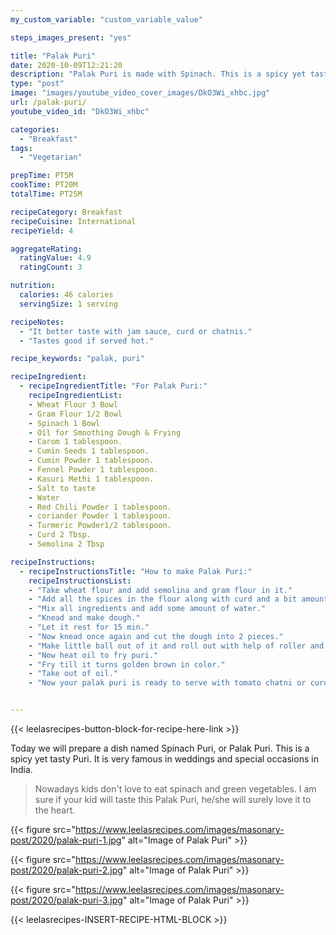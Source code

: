 ```yaml
---
my_custom_variable: "custom_variable_value"

steps_images_present: "yes"

title: "Palak Puri"
date: 2020-10-09T12:21:20
description: "Palak Puri is made with Spinach. This is a spicy yet tasty Puri. It is very famous in weddings and special occasions in India."
type: "post"
image: "images/youtube_video_cover_images/DkO3Wi_xhbc.jpg"
url: /palak-puri/
youtube_video_id: "DkO3Wi_xhbc"

categories: 
  - "Breakfast"
tags:
  - "Vegetarian"

prepTime: PT5M
cookTime: PT20M
totalTime: PT25M

recipeCategory: Breakfast
recipeCuisine: International
recipeYield: 4

aggregateRating:
  ratingValue: 4.9
  ratingCount: 3

nutrition:
  calories: 46 calories
  servingSize: 1 serving

recipeNotes: 
  - "It better taste with jam sauce, curd or chatnis."
  - "Tastes good if served hot."

recipe_keywords: "palak, puri"

recipeIngredient:
  - recipeIngredientTitle: "For Palak Puri:"
    recipeIngredientList: 
    - Wheat Flour 3 Bowl
    - Gram Flour 1/2 Bowl
    - Spinach 1 Bowl
    - Oil for Smoothing Dough & Frying
    - Carom 1 tablespoon.
    - Cumin Seeds 1 tablespoon.
    - Cumin Powder 1 tablespoon.
    - Fennel Powder 1 tablespoon.
    - Kasuri Methi 1 tablespoon.
    - Salt to taste 
    - Water
    - Red Chili Powder 1 tablespoon.
    - coriander Powder 1 tablespoon.
    - Turmeric Powder1/2 tablespoon.
    - Curd 2 Tbsp.
    - Semolina 2 Tbsp

recipeInstructions:
  - recipeInstructionsTitle: "How to make Palak Puri:"
    recipeInstructionsList:
    - "Take wheat flour and add semolina and gram flour in it."
    - "Add all the spices in the flour along with curd and a bit amount of oil."
    - "Mix all ingredients and add some amount of water."
    - "Knead and make dough."
    - "Let it rest for 15 min."
    - "Now knead once again and cut the dough into 2 pieces."
    - "Make little ball out of it and roll out with help of roller and make puri shape out of it."
    - "Now heat oil to fry puri."
    - "Fry till it turns golden brown in color."
    - "Take out of oil."
    - "Now your palak puri is ready to serve with tomato chatni or curd as you wish."


---
```


{{< leelasrecipes-button-block-for-recipe-here-link >}}

Today we will prepare a dish named Spinach Puri, or Palak Puri. This is a spicy yet tasty Puri. It is very famous in weddings and special occasions in India.

> Nowadays kids don't love to eat spinach and green vegetables. I am sure if your kid will taste this Palak Puri, he/she will surely love it to the heart.


{{< figure src="https://www.leelasrecipes.com/images/masonary-post/2020/palak-puri-1.jpg" alt="Image of Palak Puri" >}}

{{< figure src="https://www.leelasrecipes.com/images/masonary-post/2020/palak-puri-2.jpg" alt="Image of Palak Puri" >}}

{{< figure src="https://www.leelasrecipes.com/images/masonary-post/2020/palak-puri-3.jpg" alt="Image of Palak Puri" >}}

{{< leelasrecipes-INSERT-RECIPE-HTML-BLOCK >}}

